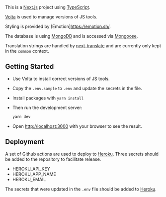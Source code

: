 This is a [Next.js](https://nextjs.org/) project using [TypeScript](https://www.typescriptlang.org/).

[Volta](https://volta.sh/) is used to manage versions of JS tools.

Styling is provided by [Emotion]https://emotion.sh/.

The database is using [MongoDB](https://www.mongodb.com/) and is accessed via [Mongoose](https://mongoosejs.com/).

Translation strings are handled by [next-translate](https://www.npmjs.com/package/next-translate) and are currently only kept in the `common` context.

## Getting Started

- Use Volta to install correct versions of JS tools.
- Copy the `.env.sample` to `.env` and update the secrets in the file.
- Install packages with `yarn install`
- Then run the development server:

  ```bash
  yarn dev
  ```

- Open [http://localhost:3000](http://localhost:3000) with your browser to see the result.

## Deployment

A set of Github actions are used to deploy to [Heroku](https://heroku.com). Three secrets should be added to the repository to facilitate release.

- HEROKU_API_KEY
- HEROKU_APP_NAME
- HEROKU_EMAIL

The secrets that were updated in the `.env` file should be added to [Heroku](https://heroku.com).
